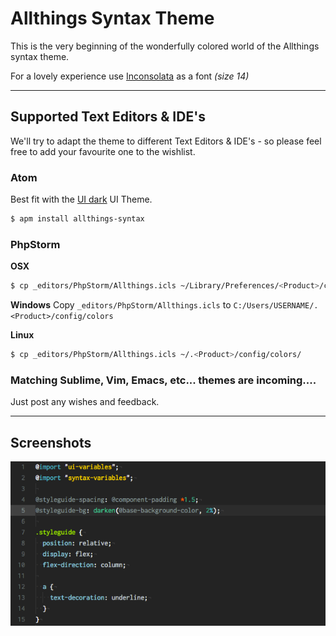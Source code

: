 # Allthings Syntax Theme

This is the very beginning of the wonderfully colored world of the Allthings syntax theme.

For a lovely experience use [Inconsolata](https://fonts.google.com/specimen/Inconsolata) as a font *(size 14)*
****
## Supported Text Editors & IDE's

We'll try to adapt the theme to different Text Editors & IDE's - so please feel free to add your favourite one to the wishlist.

### Atom
Best fit with the [UI dark](https://atom.io/themes/one-dark-ui) UI Theme.
```sh
$ apm install allthings-syntax
```

### PhpStorm
**OSX**
```sh
$ cp _editors/PhpStorm/Allthings.icls ~/Library/Preferences/<Product>/colors/
```
**Windows**
Copy `_editors/PhpStorm/Allthings.icls` to `C:/Users/USERNAME/.<Product>/config/colors`

**Linux**
```sh
$ cp _editors/PhpStorm/Allthings.icls ~/.<Product>/config/colors/
```

### Matching Sublime, Vim, Emacs, etc... themes are incoming....
Just post any wishes and feedback.
****
## Screenshots

![example](https://raw.githubusercontent.com/fivenp/allthings-syntax/master/images/example.atom.png)
